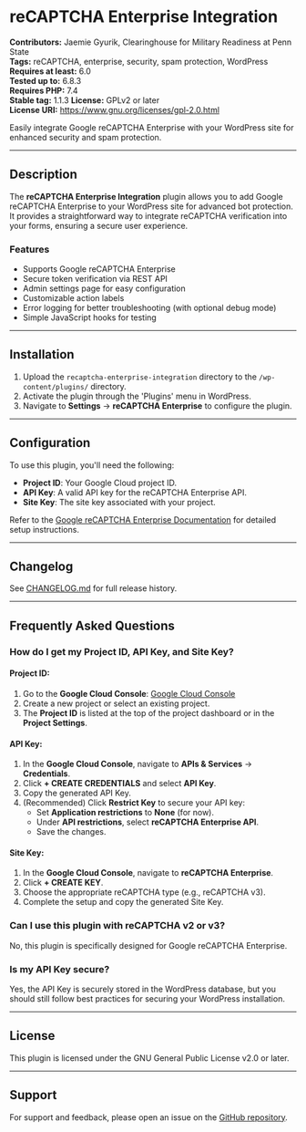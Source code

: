 # reCAPTCHA Enterprise Integration

**Contributors:** Jaemie Gyurik, Clearinghouse for Military Readiness at Penn State  
**Tags:** reCAPTCHA, enterprise, security, spam protection, WordPress  
**Requires at least:** 6.0  
**Tested up to:** 6.8.3  
**Requires PHP:** 7.4  
**Stable tag:** 1.1.3 
**License:** GPLv2 or later  
**License URI:** https://www.gnu.org/licenses/gpl-2.0.html

Easily integrate Google reCAPTCHA Enterprise with your WordPress site for enhanced security and spam protection.

---

## Description

The **reCAPTCHA Enterprise Integration** plugin allows you to add Google reCAPTCHA Enterprise to your WordPress site for advanced bot protection. It provides a straightforward way to integrate reCAPTCHA verification into your forms, ensuring a secure user experience.

### Features

- Supports Google reCAPTCHA Enterprise
- Secure token verification via REST API
- Admin settings page for easy configuration
- Customizable action labels
- Error logging for better troubleshooting (with optional debug mode)
- Simple JavaScript hooks for testing

---

## Installation

1. Upload the `recaptcha-enterprise-integration` directory to the `/wp-content/plugins/` directory.
2. Activate the plugin through the 'Plugins' menu in WordPress.
3. Navigate to **Settings** → **reCAPTCHA Enterprise** to configure the plugin.

---

## Configuration

To use this plugin, you'll need the following:

- **Project ID**: Your Google Cloud project ID.
- **API Key**: A valid API key for the reCAPTCHA Enterprise API.
- **Site Key**: The site key associated with your project.

Refer to the [Google reCAPTCHA Enterprise Documentation](https://cloud.google.com/recaptcha-enterprise/docs) for detailed setup instructions.

---

## Changelog

See [CHANGELOG.md](./CHANGELOG.md) for full release history.

---

## Frequently Asked Questions

### How do I get my Project ID, API Key, and Site Key?

#### **Project ID:**

1. Go to the **Google Cloud Console**: [Google Cloud Console](https://console.cloud.google.com/)
2. Create a new project or select an existing project.
3. The **Project ID** is listed at the top of the project dashboard or in the **Project Settings**.

#### **API Key:**

1. In the **Google Cloud Console**, navigate to **APIs & Services** → **Credentials**.
2. Click **+ CREATE CREDENTIALS** and select **API Key**.
3. Copy the generated API Key.
4. (Recommended) Click **Restrict Key** to secure your API key:
   - Set **Application restrictions** to **None** (for now).
   - Under **API restrictions**, select **reCAPTCHA Enterprise API**.
   - Save the changes.

#### **Site Key:**

1. In the **Google Cloud Console**, navigate to **reCAPTCHA Enterprise**.
2. Click **+ CREATE KEY**.
3. Choose the appropriate reCAPTCHA type (e.g., reCAPTCHA v3).
4. Complete the setup and copy the generated Site Key.

### Can I use this plugin with reCAPTCHA v2 or v3?

No, this plugin is specifically designed for Google reCAPTCHA Enterprise.

### Is my API Key secure?

Yes, the API Key is securely stored in the WordPress database, but you should still follow best practices for securing your WordPress installation.

---

## License

This plugin is licensed under the GNU General Public License v2.0 or later.

---

## Support

For support and feedback, please open an issue on the [GitHub repository](https://github.com/CMFR/recaptcha-enterprise-integration).
